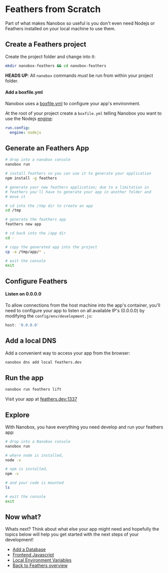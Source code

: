 # Feathers from Scratch
Part of what makes Nanobox so useful is you don't even need Nodejs or Feathers installed on your local machine to use them.

## Create a Feathers project
Create the project folder and change into it:

```bash
mkdir nanobox-feathers && cd nanobox-feathers
```

**HEADS UP**: All `nanobox` commands *must* be run from within your project folder.

#### Add a boxfile.yml
Nanobox uses a <a href="https://docs.nanobox.io/boxfile/" target="\_blank">boxfile.yml</a> to configure your app's environment.

At the root of your project create a `boxfile.yml` telling Nanobox you want to use the Nodejs <a href="https://docs.nanobox.io/engines/" target="\_blank">engine</a>:

```yaml
run.config:
  engine: nodejs
```

## Generate an Feathers App

```bash
# drop into a nanobox console
nanobox run

# install feathers so you can use it to generate your application
npm install -g feathers

# generate your new feathers application; due to a limitation in
# feathers you'll have to generate your app in another folder and
# move it

# cd into the /tmp dir to create an app
cd /tmp

# generate the feathers app
feathers new app

# cd back into the /app dir
cd -

# copy the generated app into the project
cp -a /tmp/app/* .

# exit the console
exit
```

## Configure Feathers

#### Listen on 0.0.0.0
To allow connections from the host machine into the app's container, you'll need to configure your app to listen on all available IP's (0.0.0.0) by modifying the `config/env/development.js`:

```javascript
host: '0.0.0.0'
```

## Add a local DNS
Add a convenient way to access your app from the browser:

```bash
nanobox dns add local feathers.dev
```

## Run the app

```bash
nanobox run feathers lift
```

Visit your app at <a href="http://feathers.dev:1337" target="\_blank">feathers.dev:1337</a>

## Explore
With Nanobox, you have everything you need develop and run your feathers app:

```bash
# drop into a Nanobox console
nanobox run

# where node is installed,
node -v

# npm is installed,
npm -v

# and your code is mounted
ls

# exit the console
exit
```

## Now what?
Whats next? Think about what else your app might need and hopefully the topics below will help you get started with the next steps of your development!

* [Add a Database](/nodejs/feathers/add-a-database)
* [Frontend Javascript](/nodejs/feathers/frontend-javascript)
* [Local Environment Variables](/nodejs/feathers/local-evars)
* [Back to Feathers overview](/nodejs/feathers)
